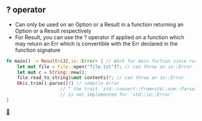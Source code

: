## ? operator

* Can only be used on an Option or a Result in a function returning an Option or a Result respectively
* For Result, you can use the ? operator if applied on a function which may return an Err which is convertible with the Err declared in the function signature

```rust
fn main() -> Result<i32,io::Error> { // Work for main fuction since rust 1.26
    let mut file = File::open("file.txt")?; // can throw an io::Error
    let mut c = String::new();
    file.read_to_string(&mut contents)?; // can throw an io::Error
    Ok(c.trim().parse()?) // compile error
                    // ^ the trait `std::convert::From<std::num::ParseIntError>`
                    // is not implemented for `std::io::Error`
}
```

[📒](https://doc.rust-lang.org/edition-guide/rust-2018/error-handling-and-panics/the-question-mark-operator-for-easier-error-handling.html)